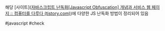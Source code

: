 해당 [사이트]([자바스크립트 난독화[Javascript Obfuscation] 개념과 서비스 웹 페이지 :: 컴퓨터를 다루다 (tistory.com)](https://kkamikoon.tistory.com/entry/%EC%9E%90%EB%B0%94%EC%8A%A4%ED%81%AC%EB%A6%BD%ED%8A%B8-%EB%82%9C%EB%8F%85%ED%99%94Javascript-Obfuscation-%EA%B0%9C%EB%85%90%EA%B3%BC-%EC%84%9C%EB%B9%84%EC%8A%A4-%EC%9B%B9-%ED%8E%98%EC%9D%B4%EC%A7%80))에 다양한 JS 난독화 방법이 정리되어 있음

#javascript #check